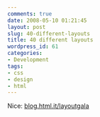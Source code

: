 ```yaml
---
comments: true
date: 2008-05-10 01:21:45
layout: post
slug: 40-different-layouts
title: 40 different layouts
wordpress_id: 61
categories:
- Development
tags:
- css
- design
- html
---
```


Nice: [blog.html.it/layoutgala](http://blog.html.it/layoutgala/)
